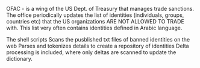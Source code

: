 OFAC - is a wing of the US Dept. of Treasury that manages trade sanctions. The office periodically updates the list of identities (individuals, groups, countries etc) that the US organizations ARE NOT ALLOWED TO TRADE with.
This list very often contains identities defined in Arabic language.


The shell scripts 
	Scans the pusblished txt files of banned identities on the web 
	Parses and tokenizes details to create a repository of identities
	Delta processing is included, where only deltas are scanned to update the dictionary.
